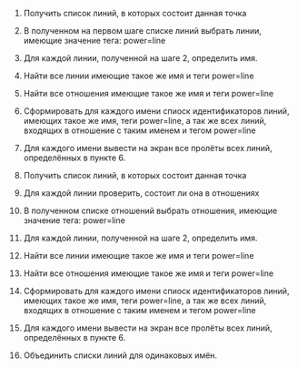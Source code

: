 1. Получить список линий, в которых состоит данная точка
2. В полученном на первом шаге списке линий выбрать линии, имеющие значение тега: power=line
3. Для каждой линии, полученной на шаге 2, определить имя.
4. Найти все линии имеющие такое же имя и теги power=line
5. Найти все отношения имеющие такое же имя и теги power=line
6. Сформировать для каждого имени спиоск идентификаторов линий, имеющих такое же имя, теги power=line, а так же всех линий, входящих в отношение с таким именем и тегом power=line
7. Для каждого имени вывести на экран все пролёты всех линий, определённых в пункте 6.


1. Получить список линий, в которых состоит данная точка
2. Для каждой линии проверить, состоит ли она в отношениях
3. В полученном списке отношений выбрать отношения, имеющие значение тега: power=line
4. Для каждой линии, полученной на шаге 2, определить имя.
5. Найти все линии имеющие такое же имя и теги power=line
6. Найти все отношения имеющие такое же имя и теги power=line
7. Сформировать для каждого имени спиоск идентификаторов линий, имеющих такое же имя, теги power=line, а так же всех линий, входящих в отношение с таким именем и тегом power=line
8. Для каждого имени вывести на экран все пролёты всех линий, определённых в пункте 6.

1. Объединить списки линий для одинаковых имён.
